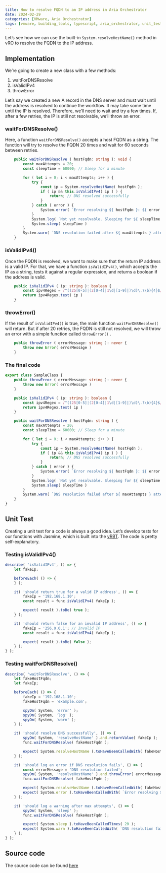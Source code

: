 ```yaml
---
title: How to resolve FQDN to an IP address in Aria Orchestrator
date: 2024-02-29
categories: [VMware, Aria Orchestrator]
tags: [vmware, building_tools, typescript, aria_orchestrator, unit_test, jasmine]
---
```


Let’s see how we can use the built-in `System.resolveHostName()` method in vRO to resolve the FQDN to the IP address.

## Implementation

We’re going to create a new class with a few methods:

1. waitForDNSResolve
2. isValidIPv4
3. throwError

Let’s say we created a new A record in the DNS server and must wait until the address is resolved to continue the workflow. It may take some time until the IP is resolved. Therefore, we’ll need to wait and try a few times. If, after a few retries, the IP is still not resolvable, we’ll throw an error.

### waitForDNSResolve()

Here, a function `waitForDNSResolve()` accepts a host FQDN as a string. The function will try to resolve the FQDN 20 times and wait for 60 seconds between retries.

```typescript
    public waitForDNSResolve ( hostFqdn: string ): void {
        const maxAttempts = 20;
        const sleepTime = 60000; // Sleep for a minute

        for ( let i = 0; i < maxAttempts; i++ ) {
            try {
                const ip = System.resolveHostName( hostFqdn );
                if ( ip && this.isValidIPv4( ip ) ) {
                    return; // DNS resolved successfully
                }
            } catch ( error ) {
                System.error( `Error resolving ${ hostFqdn }: ${ error.message }` );
            }
            System.log( `Not yet resolvable. Sleeping for ${ sleepTime / 1000 } seconds` );
            System.sleep( sleepTime )
        }
        System.warn( `DNS resolution failed after ${ maxAttempts } attempts.` );
    }
```

### isValidIPv4()

Once the FQDN is resolved, we want to make sure that the return IP address is a valid IP. For that, we have a function `isValidIPv4()`, which accepts the IP as a string, tests it against a regular expression, and returns a boolean if the address is valid.

```typescript
    public isValidIPv4 ( ip: string ): boolean {
        const ipv4Regex = /^((25[0-5]|(2[0-4]|1\d|[1-9]|)\d)\.?\b){4}$/;
        return ipv4Regex.test( ip )
    }
```

### throwError()

If the result of `isValidIPv4()` is true, the main function `waitForDNSResolve()` will return. But if after 20 retries, the FQDN is still not resolved, we will throw an error with a simple function called `throwError()` .

```typescript
    public throwError ( errorMessage: string ): never {
        throw new Error( errorMessage )
    }
```

### The final code

```typescript
export class SampleClass {
    public throwError ( errorMessage: string ): never {
        throw new Error( errorMessage )
    }

    public isValidIPv4 ( ip: string ): boolean {
        const ipv4Regex = /^((25[0-5]|(2[0-4]|1\d|[1-9]|)\d)\.?\b){4}$/;
        return ipv4Regex.test( ip )
    }

    public waitForDNSResolve ( hostFqdn: string ) {
        const maxAttempts = 20;
        const sleepTime = 60000; // Sleep for a minute

        for ( let i = 0; i < maxAttempts; i++ ) {
            try {
                const ip = System.resolveHostName( hostFqdn );
                if ( ip && this.isValidIPv4( ip ) ) {
                    return; // DNS resolved successfully
                }
            } catch ( error ) {
                System.error( `Error resolving ${ hostFqdn }: ${ error.message }` );
            }
            System.log( `Not yet resolvable. Sleeping for ${ sleepTime / 1000 } seconds` );
            System.sleep( sleepTime )
        }
        System.warn( `DNS resolution failed after ${ maxAttempts } attempts.` );
    }
}
```

## Unit Test

Creating a unit test for a code is always a good idea. Let’s develop tests for our functions with Jasmine, which is built into the [vRBT](https://github.com/vmware/build-tools-for-vmware-aria). The code is pretty self-explanatory.

### Testing isValidIPv4()

```typescript
describe( 'isValidIPv4', () => {
    let fakeIp;

    beforeEach( () => {
    } );

    it( 'should return true for a valid IP address', () => {
        fakeIp = '192.168.1.10';
        const result = func.isValidIPv4( fakeIp );

        expect( result ).toBe( true );
    } );

    it( 'should return false for an invalid IP address', () => {
        fakeIp = '256.0.0.1'; // Invalid IP
        const result = func.isValidIPv4( fakeIp );

        expect( result ).toBe( false );
    } );
} );
```

### Testing waitForDNSResolve()

```typescript
describe( 'waitForDNSResolve', () => {
    let fakeHostFqdn;
    let fakeIp;

    beforeEach( () => {
        fakeIp = '192.168.1.10';
        fakeHostFqdn = 'example.com';

        spyOn( System, 'error' );
        spyOn( System, 'log' );
        spyOn( System, 'warn' );
    } );

    it( 'should resolve DNS successfully', () => {
        spyOn( System, 'resolveHostName' ).and.returnValue( fakeIp );
        func.waitForDNSResolve( fakeHostFqdn );

        expect( System.resolveHostName ).toHaveBeenCalledWith( fakeHostFqdn );
    } );

    it( 'should log an error if DNS resolution fails', () => {
        const errorMessage = 'DNS resolution failed';
        spyOn( System, 'resolveHostName' ).and.throwError( errorMessage );
        func.waitForDNSResolve( fakeHostFqdn );

        expect( System.resolveHostName ).toHaveBeenCalledWith( fakeHostFqdn );
        expect( System.error ).toHaveBeenCalledWith( `Error resolving ${ fakeHostFqdn }: ${ errorMessage }` );
    } );

    it( 'should log a warning after max attempts', () => {
        spyOn( System, 'sleep' );
        func.waitForDNSResolve( fakeHostFqdn );

        expect( System.sleep ).toHaveBeenCalledTimes( 20 );
        expect( System.warn ).toHaveBeenCalledWith( `DNS resolution failed after 20 attempts.` );
    } );
} );
```

## Source code

The source code can be found [here](https://github.com/unbreakabl3/vmware_aria_orchestrator_examples.git)
